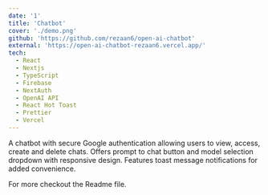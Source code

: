 ```yaml
---
date: '1'
title: 'Chatbot'
cover: './demo.png'
github: 'https://github.com/rezaan6/open-ai-chatbot'
external: 'https://open-ai-chatbot-rezaan6.vercel.app/'
tech:
  - React
  - Nextjs
  - TypeScript
  - Firebase
  - NextAuth
  - OpenAI API
  - React Hot Toast
  - Prettier
  - Vercel
---
```


A chatbot with secure Google authentication allowing users to view, access, create and delete chats. Offers prompt to chat button and model selection dropdown with responsive design. Features toast message notifications for added convenience.

For more checkout the Readme file.
